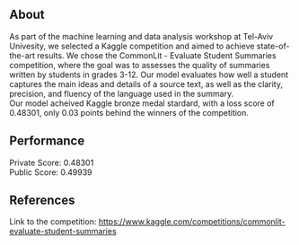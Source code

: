 ## **About**
As part of the machine learning and data analysis workshop at Tel-Aviv Univesity, we selected a Kaggle competition and aimed to achieve state-of-the-art results. We chose the CommonLit - Evaluate Student Summaries competition, where the goal was to assesses the quality of summaries written by students in grades 3-12. Our model evaluates how well a student captures the main ideas and details of a source text, as well as the clarity, precision, and fluency of the language used in the summary.  
Our model acheived Kaggle bronze medal stardard, with a loss score of 0.48301, only 0.03 points behind the winners of the competition.

## **Performance**
Private Score: 0.48301  
Public Score: 0.49939

## **References**
Link to the competition: https://www.kaggle.com/competitions/commonlit-evaluate-student-summaries
